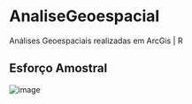 # AnaliseGeoespacial
Análises Geoespaciais realizadas em ArcGis | R

## Esforço Amostral
![image](https://user-images.githubusercontent.com/28782509/209360326-847a04c1-7539-4077-9d8f-fda8594f3c7e.png)
